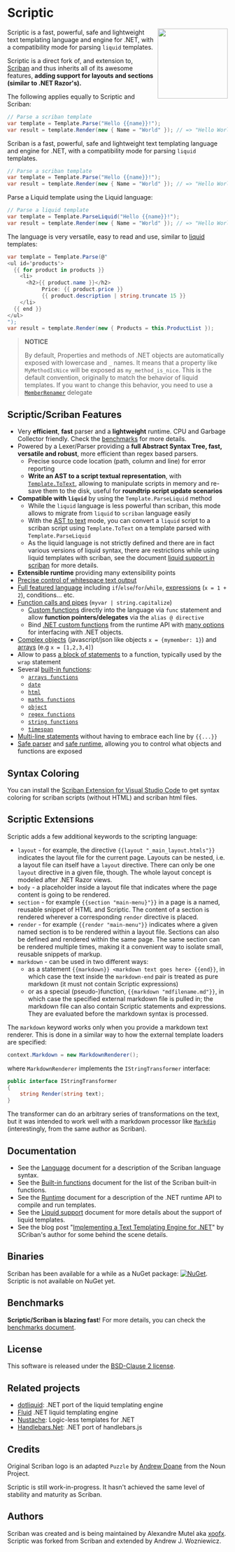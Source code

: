 # Scriptic	

<img align="right" width="160px" height="160px" src="img/scriban.png">

Scriptic is a fast, powerful, safe and lightweight text templating language and engine for .NET, with a compatibility mode for parsing `liquid` templates.

Scriptic is a direct fork of, and extension to, [Scriban](https://github.com/lunet-io/scriban) and thus inherits all of its awesome features, **adding support for layouts and sections (similar to .NET Razor's).**

The following applies equally to Scriptic and Scriban:

```C#
// Parse a scriban template
var template = Template.Parse("Hello {{name}}!");
var result = template.Render(new { Name = "World" }); // => "Hello World!" 
```

Scriban is a fast, powerful, safe and lightweight text templating language and engine for .NET, with a compatibility mode for parsing `liquid` templates.

```C#
// Parse a scriban template
var template = Template.Parse("Hello {{name}}!");
var result = template.Render(new { Name = "World" }); // => "Hello World!" 
```

Parse a Liquid template using the Liquid language:

```C#
// Parse a liquid template
var template = Template.ParseLiquid("Hello {{name}}!");
var result = template.Render(new { Name = "World" }); // => "Hello World!" 
```

The language is very versatile, easy to read and use, similar to [liquid](http://liquidmarkup.org/) templates:

```C#
var template = Template.Parse(@"
<ul id='products'>
  {{ for product in products }}
    <li>
      <h2>{{ product.name }}</h2>
           Price: {{ product.price }}
           {{ product.description | string.truncate 15 }}
    </li>
  {{ end }}
</ul>
");
var result = template.Render(new { Products = this.ProductList });
```

> **NOTICE**
>
> By default, Properties and methods of .NET objects are automatically exposed with lowercase and `_` names. It means that a property like `MyMethodIsNice` will be exposed as `my_method_is_nice`. This is the default convention, originally to match the behavior of liquid templates.
> If you want to change this behavior, you need to use a [`MemberRenamer`](doc/runtime.md#member-renamer) delegate

## Scriptic/Scriban Features

- Very **efficient**, **fast** parser and a **lightweight** runtime. CPU and Garbage Collector friendly. Check the [benchmarks](doc/benchmarks.md) for more details.
- Powered by a Lexer/Parser providing a **full Abstract Syntax Tree, fast, versatile and robust**, more efficient than regex based parsers.
  - Precise source code location (path, column and line) for error reporting
  - **Write an AST to a script textual representation**, with [`Template.ToText`](doc/runtime.md#ast-to-text), allowing to manipulate scripts in memory and re-save them to the disk, useful for **roundtrip script update scenarios**
- **Compatible with `liquid`** by using the `Template.ParseLiquid` method
  - While the `liquid` language is less powerful than scriban, this mode allows to migrate from `liquid` to `scriban` language easily
  - With the [AST to text](doc/runtime.md#ast-to-text) mode, you can convert a `liquid` script to a scriban script using `Template.ToText` on a template parsed with `Template.ParseLiquid`
  - As the liquid language is not strictly defined and there are in fact various versions of liquid syntax, there are restrictions while using liquid templates with scriban, see the document [liquid support in scriban](doc/liquid-support.md) for more details.
- **Extensible runtime** providing many extensibility points
- [Precise control of whitespace text output](doc/language.md#14-whitespace-control)
- [Full featured language](doc/language.md) including `if`/`else`/`for`/`while`, [expressions](doc/language.md#8-expressions) (`x = 1 + 2`), conditions... etc.
- [Function calls and pipes](doc/language.md#88-function-call-expression) (`myvar | string.capitalize`)
  - [Custom functions](doc/language.md#7-functions) directly into the language via `func` statement and allow **function pointers/delegates** via the `alias @ directive`
  - Bind [.NET custom functions](doc/runtime.md#imports-functions-from-a-net-class) from the runtime API with [many options](doc/runtime.md#the-scriptobject) for interfacing with .NET objects.
- [Complex objects](doc/language.md#5-objects) (javascript/json like objects `x = {mymember: 1}`) and [arrays](doc/language.md#6-arrays) (e.g `x = [1,2,3,4]`)
- Allow to pass [a block of statements](doc/language.md#98-wrap-function-arg1argn--end) to a function, typically used by the `wrap` statement
- Several [built-in functions](doc/builtins.md):
  - [`arrays functions`](doc/builtins.md#array-functions)
  - [`date`](doc/builtins.md#date-functions)
  - [`html`](doc/builtins.md#html-functions)
  - [`maths functions`](doc/builtins.md#math-functions)
  - [`object`](doc/builtins.md#object-functions)
  - [`regex functions`](doc/builtins.md#regex-functions)
  - [`string functions`](doc/builtins.md#string-functions)
  - [`timespan`](doc/builtins.md#timespan-functions)
- [Multi-line statements](doc/language.md#11-code-block) without having to embrace each line by `{{...}}`
- [Safe parser](doc/runtime.md#the-lexer-and-parser) and [safe runtime](doc/runtime.md#safe-runtime), allowing you to control what objects and functions are exposed

## Syntax Coloring

You can install the [Scriban Extension for Visual Studio Code](https://marketplace.visualstudio.com/items?itemName=xoofx.scriban) to get syntax coloring for scriban scripts (without HTML) and scriban html files.

## Scriptic Extensions

Scriptic adds a few additional keywords to the scripting language:

- `layout` - for example, the directive `{{layout "_main_layout.htmls"}}` indicates the layout file for the current page. Layouts can be nested, i.e. a layout file can itself have a `layout` directive. There can only be one `layout` directive in a given file, though. The whole layout concept is modeled after .NET Razor views.
- `body` - a placeholder inside a layout file that indicates where the page content is going to be rendered. 
- `section` - for example `{{section "main-menu}"}}` in a page is a named, reusable snippet of HTML and Scriptic. The content of a section is rendered wherever a corresponding `render` directive is placed. 
- `render` - for example `{{render "main-menu"}}` indicates where a given named section is to be rendered within a layout file. Sections can also be defined and rendered within the same page. The same section can be rendered multiple times, making it a convenient way to isolate small, reusable snippets of markup.
- `markdown` - can be used in two different ways: 
  - as a statement `{{markdown}} <markdown text goes here> {{end}}`,  in which case the text inside the `markdown-end` pair is treated as pure markdown (it must not contain Scriptic expressions) 
  - or as a special (pseudo-)function, `{{markdown "mdfilename.md"}}`, in which case the specified external markdown file is pulled in; the markdown file can also contain Scriptic statements and expressions. They are evaluated before the markdown syntax is processed.

The `markdown` keyword works only when you provide a markdown text renderer. This is done in a similar way to how the external template loaders are specified:

```c#
context.Markdown = new MarkdownRenderer();
```

where `MarkdownRenderer` implements the `IStringTransformer` interface:

```C#
public interface IStringTransformer
{
    string Render(string text);
}
```

The transformer can do an arbitrary series of transformations on the text, but it was intended to work well with a markdown processor like [`Markdig`](https://github.com/lunet-io/markdig) (interestingly, from the same author as Scriban).

## Documentation

* See the [Language](doc/language.md) document for a description of the Scriban language syntax.
* See the [Built-in functions](doc/builtins.md) document for the list of the Scriban built-in functions.
* See the [Runtime](doc/runtime.md) document for a description of the .NET runtime API to compile and run templates.
* See the [Liquid support](doc/liquid-support.md) document for more details about the support of liquid templates.
* See the blog post "[Implementing a Text Templating Engine for .NET](http://xoofx.com/blog/2017/11/13/implementing-a-text-templating-language-and-engine-for-dotnet/)" by SCriban's author for some behind the scene details.

## Binaries

Scriban has been available for a while as a NuGet package: [![NuGet](https://img.shields.io/nuget/v/Scriban.svg)](https://www.nuget.org/packages/Scriban/). Scriptic is not available on NuGet yet.

## Benchmarks

**Scriptic/Scriban is blazing fast**! For more details, you can check the [benchmarks document](doc/benchmarks.md).

## License

This software is released under the [BSD-Clause 2 license](http://opensource.org/licenses/BSD-2-Clause). 

## Related projects

* [dotliquid](https://github.com/dotliquid/dotliquid): .NET port of the liquid templating engine
* [Fluid](https://github.com/sebastienros/fluid/) .NET liquid templating engine
* [Nustache](https://github.com/jdiamond/Nustache): Logic-less templates for .NET
* [Handlebars.Net](https://github.com/rexm/Handlebars.Net): .NET port of handlebars.js

## Credits

Original Scriban logo is an adapted `Puzzle` by [Andrew Doane](https://thenounproject.com/andydoane/) from the Noun Project. 

Scriptic is still work-in-progress. It hasn't achieved the same level of stability and maturity as Scriban.

## Authors

Scriban was created and is being maintained by Alexandre Mutel aka [xoofx](http://xoofx.com). Scriptic was forked from Scriban and extended by Andrew J. Wozniewicz.
